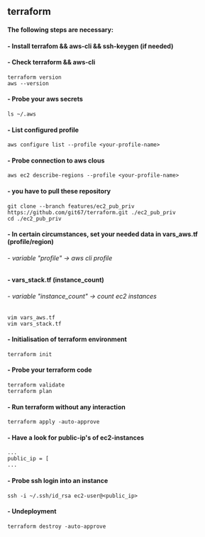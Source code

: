 ## terraform

#### The following steps are necessary:
#### - Install terrafom && aws-cli && ssh-keygen (if needed)
#### - Check terraform && aws-cli

```
terraform version
aws --version
```

#### - Probe your aws secrets
```
ls ~/.aws
```

#### - List configured profile
```
aws configure list --profile <your-profile-name>
```

#### - Probe connection to aws clous
```
aws ec2 describe-regions --profile <your-profile-name>
```

#### - you have to pull these repository
```
git clone --branch features/ec2_pub_priv https://github.com/git67/terraform.git ./ec2_pub_priv
cd ./ec2_pub_priv
```

#### - In certain circumstances, set your needed data in vars_aws.tf (profile/region)
###### - variable "profile" -> aws cli profile
#### - vars_stack.tf (instance_count)
###### - variable "instance_count"  -> count ec2 instances
```
vim vars_aws.tf
vim vars_stack.tf
```
#### - Initialisation of terraform environment
```
terraform init
```

#### - Probe your terraform code
```
terraform validate
terraform plan
```

#### - Run terraform without any interaction
```
terraform apply -auto-approve
```

#### - Have a look for public-ip's of ec2-instances
```
...
public_ip = [
...
```

#### - Probe ssh login into an instance
```
ssh -i ~/.ssh/id_rsa ec2-user@<public_ip>
```


#### - Undeployment
```
terraform destroy -auto-approve
```


